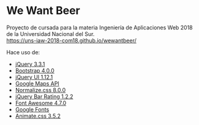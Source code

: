# We Want Beer
Proyecto de cursada para la materia Ingeniería de Aplicaciones Web 2018 de la Universidad Nacional del Sur. <br>
https://uns-iaw-2018-com18.github.io/wewantbeer/

Hace uso de:
* [jQuery 3.3.1](https://jquery.com/)
* [Bootstrap 4.0.0](https://getbootstrap.com/)
* [jQuery UI 1.12.1](https://jqueryui.com/)
* [Google Maps API](https://developers.google.com/maps/)
* [Normalize.css 8.0.0](https://necolas.github.io/normalize.css/)
* [jQuery Bar Rating 1.2.2](https://github.com/antennaio/jquery-bar-rating)
* [Font Awesome 4.7.0](https://fontawesome.com/)
* [Google Fonts](https://fonts.google.com/)
* [Animate.css 3.5.2](https://daneden.github.io/animate.css/)
